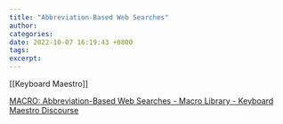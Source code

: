 ```yaml
---
title: "Abbreviation-Based Web Searches"
author: 
categories: 
date: 2022-10-07 16:19:43 +0800
tags: 
excerpt: 
---
```


[[Keyboard Maestro]]

[MACRO: Abbreviation-Based Web Searches - Macro Library - Keyboard Maestro Discourse](https://forum.keyboardmaestro.com/t/macro-abbreviation-based-web-searches/25558)








